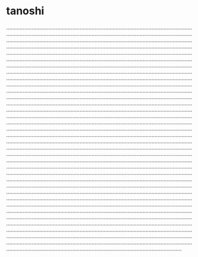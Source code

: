 # tanoshi
.........................................................................................................................................................................................................................................................................................................................................................................................................................................................................................................................................................................................................................................................................................................................................................................................................................................................................................................................................................................................................................................................................................................................................................................................................................................................................................................................................................................................................................................................................................................................................................................................................................................................................................................................................................................................................................................................................................................................................................................................................................................................................................................................................................................................................................................................................................................................................................................................................................................................................................................................................................................................................................................................................................................................................................................................................................................................................................................................................................................................................................................................................................................................................................................................................................................................................................................................................................................................................................................................................................................................................................................................................................................................................................................................................................................................................................................................................................................................................................................................................................................................................................................................................................................................................................................................................................................................................................................................................................................................................................................................................................................................................................................